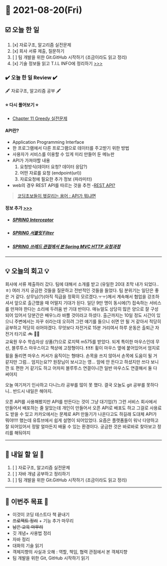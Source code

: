 # 📆 2021-08-20(Fri)
## ☑️ 오늘 한 일
1. [x] 자료구조, 알고리즘 실전문제
2. [x] 회사 서류 제출, 질문하기 
3. [ ] 팀 개발을 위한 Git.GitHub 시작하기 (조금이라도 읽고 정리)
4. [x] 기술 정보들 읽고 T.I.L INFO에 정리하기 [>>>](https://github.com/Kyuwon53/TIL/blob/main/202108/202108-INFO.md)

### ✔️ 오늘 한 일 Review ✔️
🖋️ 자료구조, 알고리즘 공부 🖋️
#### ⭐ 다시 풀어보기 ⭐
- [Chapter 11 Greedy 실전문제](https://github.com/Kyuwon53/Python-algorithm/tree/main/Chapter11-Greedy_problem)

#### API란?
- Application Programming Interface
- 한 프로그램에서 다른 프로그램으로 데이터를 주고받기 위한 방법 
- 사용자가 서비스를 이용할 수 있게 미리 만들어 둔 메뉴판 
- API가 가져야할 내용
  1. 요청방식(데이터 요청? 데이터 응답?)
  2. 어떤 자료를 요청 (endpoint(url))
  3. 자료요청에 필요한 추가 정보 (파라미터)
- web의 경우 REST API를 따르는 것을 추천
  -[REST API?](https://www.redhat.com/ko/topics/api/what-is-a-rest-api) 
>[코딩초보들이 헷갈리는 용어 : API가 뭐냐면](https://www.youtube.com/watch?v=ckSdPNKM2pY)

#### 정보 추가 [>>>](https://github.com/Kyuwon53/TIL/edit/main/202108/202108-INFO.md)
- ##### [SPRING Interceptor](https://livenow14.tistory.com/61?category=889221)
- ##### [SPRING 서블릿 Filter](https://livenow14.tistory.com/60?category=889221)
- ##### [SPRING 쓰레드 관점에서 본 Spring MVC HTTP 요청과정](https://livenow14.tistory.com/59?category=889221)
***

## 💡 오늘의 회고 💡

회사에 서류 제출하러 갔다. 팀에 대해서 소개를 받고 (유일한 20대 초막 내가 되었다.. ㅎ) 여러 가지 궁금한 것들을 질문하고 전반적인 것들을 들었다. 팀 분위기는 일단은 좋은 거 같다. 상무님(?)(아직 직급을 정확히 모르겠다.ㅜㅜ)께서 계속해서 협업을 강조하셔서 앞으로 출근했을 때 어떨지 기대가 된다. 일단 9만 명이 동시에(?) 접속하는 서비스를 만져야 한다는 소리에 두려움 반 기대 반이다. 매뉴얼도 상당히 많은 양으로 잘 구성되어 있어서 당분간은 배우느라 바쁠 것이라고 하셨다. 출근까지는 10일 정도 시간이 있으니 주변에서는 자꾸 쉬라는데 오히려 그런 얘기를 들으니 쉬면 안 될 거 같아서 적당히 공부하고 적당히 쉬어야겠다. 무엇보다 자전거로 15분 거리여서 하루 운동은 출퇴근 자전거 타기로 🚲 🚴‍♀️      
교육원 우수 학습자상 상품(?)으로 로지텍 m575를 받았다. 되게 특이한 마우스인데 무선, 블루투스 마우스이고 책상에 고정형이다. ❗❕❗❕❗❕ 휠이 마우스 옆에 붙어있어서 엄지로 휠을 돌리면 마우스 커서가 움직이는 형태다. 손목을 쓰지 않아서 손목에 도움이 될 거 같지만 그럼... 엄지는요?? 원장님이 보시고는 영... 맘에 안 든다고 하셨지만 쓰다 보니깐 또 편한 거 같기도 하고 어차피 블루투스 연결이니깐 일반 마우스도 연결해서 둘 다 써야지    

오늘 여기저기 인사하고 다니느라 공부를 많이 못 했다. 결국 오늘도 git 공부를 못하다니.. 반드시 내일은 해야지.    

오픈 API를 사용해봤지만 API를 만든다는 것이 그냥 대기업(?) 그런 서비스 회사에서 만들어서 배포하는 줄 알았는데 개인이 만들어서 오픈 API로 배포도 하고 그걸로 사용료도 받을 수 있고 카카오에서는 문제로 API 만들기가 나온다고도 하길래 도대체 API가 뭐야!!!! 했는데 유튜브에서 쉽게 설명이 되어있었다. 요즘은 플랫폼들이 워낙 다양하고 잘 되어있어서 정말 얼마든지 배울 수 있는 환경이다. 궁금한 것은 바로바로 찾아보고 정리를 해둬야지

***

## 🎯 내일 할 일 🎯
1. [ ] 자료구조, 알고리즘 실전문제
2. [ ] 자바 개념 공부하고 정리하기  
3. [ ] 팀 개발을 위한 Git.GitHub 시작하기 (조금이라도 읽고 정리)

***
## 🏁 이번주 목표 🏁
 - 이것이 코딩 테스트다 책 끝내기
 - ~~프로젝트 정리~~ + 기능 추가 마무리
 - ~~남은 교육 마무리~~
 - 깃 개념+ 사용법 정리
 - 자바 정리
 - 대화의 기술 읽기
 - 객체지향의 사실과 오해 : 역할, 책임, 협력 관점에서 본 객체지향
 - 팀 개발을 위한 Git, GitHub 시작하기 읽기
